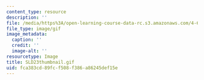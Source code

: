 ```yaml
---
content_type: resource
description: ''
file: /media/https%3A/open-learning-course-data-rc.s3.amazonaws.com/4-614-religious-architecture-and-islamic-cultures-fall-2002/fca383cd89fcf508f386a86245def15e_SLD23thumbnail.gif
file_type: image/gif
image_metadata:
  caption: ''
  credit: ''
  image-alt: ''
resourcetype: Image
title: SLD23thumbnail.gif
uid: fca383cd-89fc-f508-f386-a86245def15e
---
```


